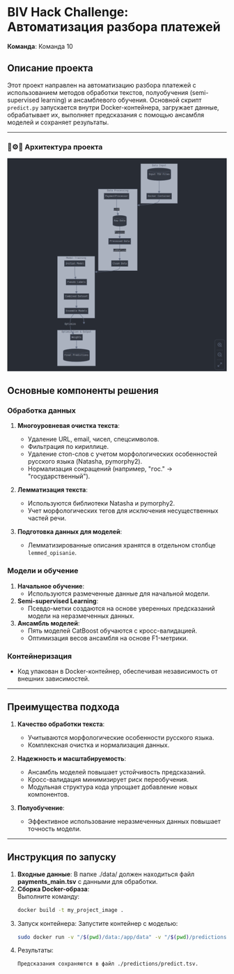 
# BIV Hack Challenge: Автоматизация разбора платежей  
**Команда**: Команда 10  

## Описание проекта  
Этот проект направлен на автоматизацию разбора платежей с использованием методов обработки текстов, полуобучения (semi-supervised learning) и ансамблевого обучения. Основной скрипт `predict.py` запускается внутри Docker-контейнера, загружает данные, обрабатывает их, выполняет предсказания с помощью ансамбля моделей и сохраняет результаты.

---

### 👷⚙️🌳 Архитектура проекта
![Project Architecture](./pic/Pipeline_Flow_2.png)

## Основные компоненты решения  

### **Обработка данных**  
1. **Многоуровневая очистка текста**:  
   - Удаление URL, email, чисел, спецсимволов.  
   - Фильтрация по кириллице.  
   - Удаление стоп-слов с учетом морфологических особенностей русского языка (Natasha, pymorphy2).  
   - Нормализация сокращений (например, "гос." -> "государственный").  

2. **Лемматизация текста**:  
   - Используются библиотеки Natasha и pymorphy2.  
   - Учет морфологических тегов для исключения несущественных частей речи.  

3. **Подготовка данных для моделей**:  
   - Лемматизированные описания хранятся в отдельном столбце `lemmed_opisanie`.  

### **Модели и обучение**  
1. **Начальное обучение**:  
   - Используются размеченные данные для начальной модели.  
2. **Semi-supervised Learning**:  
   - Псевдо-метки создаются на основе уверенных предсказаний модели на неразмеченных данных.  
3. **Ансамбль моделей**:  
   - Пять моделей CatBoost обучаются с кросс-валидацией.  
   - Оптимизация весов ансамбля на основе F1-метрики.  

### **Контейнеризация**  
- Код упакован в Docker-контейнер, обеспечивая независимость от внешних зависимостей.  

---

## Преимущества подхода  
1. **Качество обработки текста**:  
   - Учитываются морфологические особенности русского языка.  
   - Комплексная очистка и нормализация данных.  

2. **Надежность и масштабируемость**:  
   - Ансамбль моделей повышает устойчивость предсказаний.  
   - Кросс-валидация минимизирует риск переобучения.  
   - Модульная структура кода упрощает добавление новых компонентов.  

3. **Полуобучение**:  
   - Эффективное использование неразмеченных данных повышает точность модели.  

---

## Инструкция по запуску  

1. **Входные данные**:
   В папке ./data/ должен находиться файл **payments_main.tsv** с данными для обработки.
2. **Сборка Docker-образа**:  
   Выполните команду:  
   ```bash
   docker build -t my_project_image .
   ```
3. Запуск контейнера:
   Запустите контейнер с моделью:
   ```bash
   sudo docker run -v "/$(pwd)/data:/app/data" -v "/$(pwd)/predictions:/app/predictions" --rm -m 8g my_project_image
   ```
4. Результаты:
   ```bash
   Предсказания сохраняются в файл ./predictions/predict.tsv.
   ```
